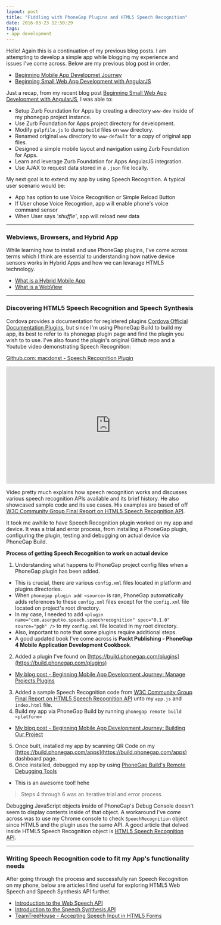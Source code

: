 ```yaml
---
layout: post
title: "Fiddling with PhoneGap Plugins and HTML5 Speech Recognition"
date: 2016-03-23 12:50:29
tags:
- app development
---
```


Hello! Again this is a continuation of my previous blog posts. I am attempting to develop a simple app while blogging my experience and issues I've come across. Below are my previous blog post in order.

- [Beginning Mobile App Developmet Journey](/Beginning-mobile-app-development-journey)
- [Beginning Small Web App Development with AngularJS](/Beginning-Small-Web-App-Development-with-AngularJS)

Just a recap, from my recent blog post [Beginning Small Web App Development with AngularJS](/Beginning-Small-Web-App-Development-with-AngularJS), I was able to:

- Setup Zurb Foundation for Apps by creating a directory `www-dev` inside of my phonegap project instance.
- Use Zurb Foundation for Apps project directory for development.
- Modify `gulpfile.js` to dump `build` files on `www` directory.
- Renamed original `www` directory to `www-default` for a copy of original app files.
- Designed a simple mobile layout and navigation using Zurb Foundation for Apps.
- Learn and leverage Zurb Foundation for Apps AngularJS integration.
- Use AJAX to request data stored in a `.json` file locally.

My next goal is to extend my app by using Speech Recognition. A typical user scenario would be:

- App has option to use Voice Recognition or Simple Reload Button
- If User chose Voice Recogntion, app will enable phone's voice command sensor
- When User says _'shuffle'_, app will reload new data

-----

### Webviews, Browsers, and Hybrid App

While learning how to install and use PhoneGap plugins, I've come across terms which I think are essential to understanding how native device sensors works in Hybrid Apps and how we can levarage HTML5 technology.

- [What is a Hybrid Mobile App](http://developer.telerik.com/featured/what-is-a-hybrid-mobile-app/)
- [What is a WebView](http://developer.telerik.com/featured/what-is-a-webview/)

-----

### Discovering HTML5 Speech Recognition and Speech Synthesis

Cordova provides a documentation for registered plugins [Cordova Official Documentation Plugins](http://cordova.apache.org/plugins/), but since I'm using PhoneGap Build to build my app, its best to refer to its phonegap plugin page and find the plugin you wish to to use. I've also found the plugin's original Github repo and a Youtube video demonstrating Speech Recognition:

[Github.com: macdonst - Speech Recognition Plugin](https://github.com/macdonst/SpeechRecognitionPlugin)
<iframe width="560" height="315" src="https://www.youtube.com/embed/oXiel-iZOos" frameborder="0" allowfullscreen></iframe>

Video pretty much explains how speech recognition works and discusses various speech recognition APIs available and its brief history. He also showcased sample code and its use cases. His examples are based of off [W3C Community Group Final Report on HTML5 Speech Recognition API](https://dvcs.w3.org/hg/speech-api/raw-file/tip/speechapi.html).

It took me awhile to have Speech Recognition plugin worked on my app and device. It was a trial and error process, from installing a PhoneGap plugin, configuring the plugin, testing and debugging on actual device via PhoneGap Build.

**Process of getting Speech Recognition to work on actual device**

1. Understanding what happens to PhoneGap project config files when a PhoneGap plugin has been added.
  - This is crucial, there are various `config.xml` files located in platform and plugins directories.
  - When `phonegap plugin add <source>` is ran, PhoneGap automatically adds references to these `config.xml` files except for the `config.xml` file located on project's root directory.
  - In my case, I needed to add `<plugin name="com.aserputko.speech.speechrecognition" spec="0.1.0" source="pgb" />` to my `config.xml` file located in my root directory.
  - Also, important to note that some plugins require additional steps.
  - A good updated book I've come across is **Packt Publishing - PhoneGap 4 Mobile Application Development Cookbook**.
2. Added a plugin I've found on [https://build.phonegap.com/plugins](https://build.phonegap.com/plugins)
  - [My blog post - Beginning Mobile App Development Journey: Manage Projects Plugins](/Beginning-mobile-app-development-journey/#manage-projects-plugins)
3. Added a sample Speech Recognition code from [W3C Community Group Final Report on HTML5 Speech Recognition API](https://dvcs.w3.org/hg/speech-api/raw-file/tip/speechapi.html) unto my `app.js` and `index.html` file.
4. Build my app via PhoneGap Build by running `phonegap remote build <platform>`
  - [My blog post - Beginning Mobile App Development Journey: Building Our Project](/Beginning-mobile-app-development-journey/#building-our-project)
5. Once built, installed my app by scanning QR Code on my [https://build.phonegap.com/apps](https://build.phonegap.com/apps) dashboard page.
6. Once installed, debugged my app by using [PhoneGap Build's Remote Debugging Tools](http://docs.build.phonegap.com/en_US/debugging_remote_debugging_tools.md.html)
  - This is an awesome tool! hehe

> Steps 4 through 6 was an iterative trial and error process.

Debugging JavaScript objects inside of PhoneGap's Debug Console doesn't seem to display contents inside of that object. A workaround I've come across was to use my Chrome console to check `SpeechRecognition` object since HTML5 and the plugin uses the same API. A good article that delved inside HTML5 Speech Recognition object is [HTML5 Speech Recognition API](http://shapeshed.com/html5-speech-recognition-api/).

-----

### Writing Speech Recognition code to fit my App's functionality needs

After going through the process and successfully ran Speech Recognition on my phone, below are articles I find useful for exploring HTML5 Web Speech and Speech Synthesis API further.

- [Introduction to the Web Speech API](https://developers.google.com/web/updates/2013/01/Voice-Driven-Web-Apps-Introduction-to-the-Web-Speech-API)
- [Introduction to the Speech Synthesis API](https://developers.google.com/web/updates/2014/01/Web-apps-that-talk-Introduction-to-the-Speech-Synthesis-API)
- [TeamTreeHouse - Accepting Speech Input in HTML5 Forms](http://blog.teamtreehouse.com/accepting-speech-input-html5-forms)
